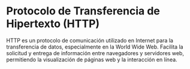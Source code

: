 # Protocolo de Transferencia de Hipertexto (HTTP)

HTTP es un protocolo de comunicación utilizado en Internet para la transferencia de datos, especialmente en la World Wide Web. Facilita la solicitud y entrega de información entre navegadores y servidores web, permitiendo la visualización de páginas web y la interacción en línea.
